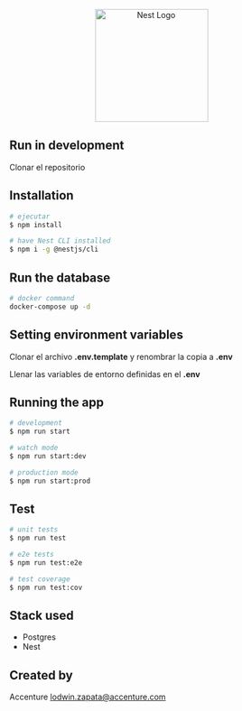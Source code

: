 <p align="center">
  <a href="http://nestjs.com/" target="blank"><img src="https://nestjs.com/img/logo-small.svg" width="200" alt="Nest Logo" /></a>
</p>

[circleci-image]: https://img.shields.io/circleci/build/github/nestjs/nest/master?token=abc123def456
[circleci-url]: https://circleci.com/gh/nestjs/nest


## Run in development

Clonar el repositorio

## Installation

```bash
# ejecutar
$ npm install

# have Nest CLI installed
$ npm i -g @nestjs/cli
```

## Run the database

```bash
# docker command
docker-compose up -d
```
## Setting environment variables

Clonar el archivo __.env.template__ y renombrar la copia a __.env__

Llenar las variables de entorno definidas en el __.env__ 

## Running the app 

```bash
# development
$ npm run start

# watch mode
$ npm run start:dev

# production mode
$ npm run start:prod
```

## Test

```bash
# unit tests
$ npm run test

# e2e tests
$ npm run test:e2e

# test coverage
$ npm run test:cov
```

## Stack used
* Postgres
* Nest

## Created by
Accenture <lodwin.zapata@accenture.com>